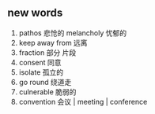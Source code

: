 ## new words

1. pathos 悲怆的 melancholy 忧郁的
2. keep away from 远离
3. fraction 部分 片段
4. consent 同意
5. isolate 孤立的
6. go round 绕道走
7. culnerable 脆弱的
8. convention 会议 | meeting | conference
